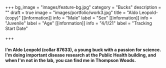 +++
bg_image = "images/feature-bg.jpg"
category = "Bucks"
description = ""
draft = true
image = "images/portfolio/work3.jpg"
title = "Aldo Leopold-(copy)"
[[information]]
info = "Male"
label = "Sex"
[[information]]
info = "Juvenile"
label = "Age"
[[information]]
info = "4/1/21"
label = "Tracking Start Date"

+++
#### I’m Aldo Leopold (collar 87633), a young buck with a passion for science. I'm doing important disease research at the Public Health building, and when I'm not in the lab, you can find me in Thompson Woods.
